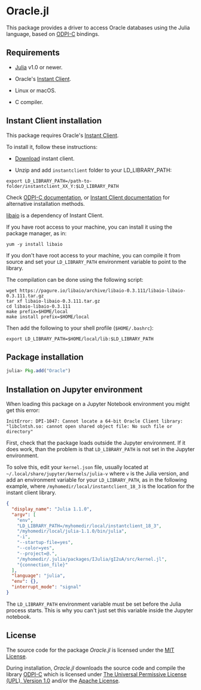 
# Oracle.jl

This package provides a driver to access Oracle databases using the Julia language,
based on [ODPI-C](https://github.com/oracle/odpi) bindings.

## Requirements

* [Julia](https://julialang.org/) v1.0 or newer.

* Oracle's [Instant Client](https://www.oracle.com/technetwork/database/database-technologies/instant-client/overview/index.html).

* Linux or macOS.

* C compiler.

## Instant Client installation

This package requires Oracle's [Instant Client](https://www.oracle.com/technetwork/database/database-technologies/instant-client/overview/index.html).

To install it, follow these instructions:

* [Download](https://www.oracle.com/technetwork/database/database-technologies/instant-client/downloads/index.html) instant client.

* Unzip and add `instantclient` folder to your LD_LIBRARY_PATH:

```shell
export LD_LIBRARY_PATH=/path-to-folder/instantclient_XX_Y:$LD_LIBRARY_PATH
```

Check [ODPI-C documentation](https://oracle.github.io/odpi/doc/installation.html),
or [Instant Client documentation](https://www.oracle.com/technetwork/database/database-technologies/instant-client/documentation/index.html)
for alternative installation methods.

[libaio](https://pagure.io/libaio) is a dependency of Instant Client.

If you have root access to your machine, you can install it using the package manager, as in:

```shell
yum -y install libaio
```

If you don't have root access to your machine, you can compile it from source
and set your `LD_LIBRARY_PATH` environment variable to point to the library.

The compilation can be done using the following script:

```shell
wget https://pagure.io/libaio/archive/libaio-0.3.111/libaio-libaio-0.3.111.tar.gz
tar xf libaio-libaio-0.3.111.tar.gz
cd libaio-libaio-0.3.111
make prefix=$HOME/local
make install prefix=$HOME/local
```

Then add the following to your shell profile (`$HOME/.bashrc`):

```shell
export LD_LIBRARY_PATH=$HOME/local/lib:$LD_LIBRARY_PATH
```

## Package installation

```julia
julia> Pkg.add("Oracle")
```

## Installation on Jupyter environment

When loading this package on a Jupyter Notebook environment
you might get this error:

```
InitError: DPI-1047: Cannot locate a 64-bit Oracle Client library: "libclntsh.so: cannot open shared object file: No such file or directory"
```

First, check that the package loads outside the Jupyter environment.
If it does work, than the problem is that `LD_LIBRARY_PATH` is not set
in the Jupyter environment.

To solve this, edit your `kernel.json` file, usually located at `~/.local/share/jupyter/kernels/julia-v`
where `v` is the Julia version, and add an environment variable for your `LD_LIBRARY_PATH`,
as in the following example, where `/myhomedir/local/instantclient_18_3` is the location for
the instant client library.

```json
{
  "display_name": "Julia 1.1.0",
  "argv": [
    "env",
    "LD_LIBRARY_PATH=/myhomedir/local/instantclient_18_3",
    "/myhomedir/local/julia-1.1.0/bin/julia",
    "-i",
    "--startup-file=yes",
    "--color=yes",
    "--project=@.",
    "/myhomedir/.julia/packages/IJulia/gI2uA/src/kernel.jl",
    "{connection_file}"
  ],
  "language": "julia",
  "env": {},
  "interrupt_mode": "signal"
}
```

The `LD_LIBRARY_PATH` environment variable must be set before the Julia process starts.
This is why you can't just set this variable inside the Jupyter notebook.

## License

The source code for the package *Oracle.jl* is licensed under the [MIT License](https://github.com/felipenoris/Oracle.jl/blob/master/LICENSE).

During installation, *Oracle.jl* downloads the source code and compile the library [ODPI-C](https://github.com/oracle/odpi)
which is licensed under [The Universal Permissive License (UPL), Version 1.0](https://oracle.github.io/odpi/doc/license.html) and/or the [Apache License](https://oracle.github.io/odpi/doc/license.html).
